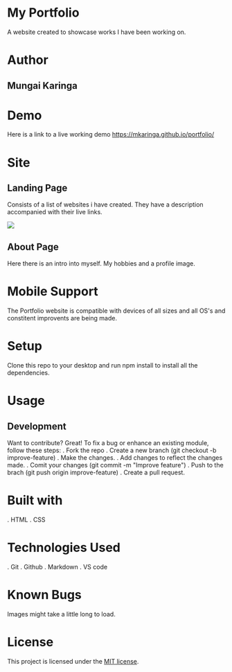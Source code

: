 # My Portfolio
A website created to showcase works I have been working on. 

# Author
## Mungai Karinga

# Demo
Here is a link to a live working demo https://mkaringa.github.io/portfolio/

# Site

## Landing Page
Consists of a list of websites i have created. They have a description accompanied with their live links.

![](images/.lpage.png)

## About Page
Here there is an intro into myself. My hobbies and a profile image.

# Mobile Support
The Portfolio website is compatible with devices of all sizes and all OS's and constitent improvents are being made.

# Setup
Clone this repo to your desktop and run npm install to install all the dependencies.

# Usage 
## Development
Want to contribute? Great!
To fix a bug or enhance an existing module, follow these steps:
. Fork the repo
. Create a new branch (git checkout -b improve-feature)
. Make the changes.
. Add changes to reflect the changes made.
. Comit your changes (git commit -m "Improve feature")
. Push to the brach (git push origin improve-feature)
. Create a pull request.

# Built with
  . HTML
  . CSS
# Technologies Used
  . Git
  . Github
  . Markdown
  . VS code
  
# Known Bugs
Images might take a little long to load.

# License
This project is licensed under the [MIT license](LICENSE).
